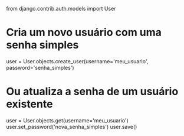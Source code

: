 from django.contrib.auth.models import User

# Cria um novo usuário com uma senha simples
user = User.objects.create_user(username='meu_usuario', password='senha_simples')

# Ou atualiza a senha de um usuário existente
user = User.objects.get(username='meu_usuario')
user.set_password('nova_senha_simples')
user.save()